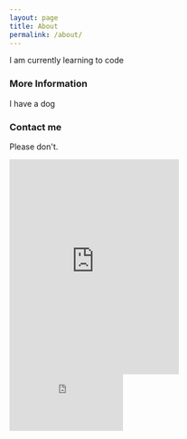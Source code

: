 ```yaml
---
layout: page
title: About
permalink: /about/
---
```


I am currently learning to code

### More Information

I have a dog

### Contact me

Please don't.

<iframe src="https://open.spotify.com/embed/user/d9ouzs6yrsp9c06ty3tkxe45s/playlist/0O4RX6XprilzWrvr1JTo1K" width="300" height="380" frameborder="0" allowtransparency="true" allow="encrypted-media"></iframe>

<iframe src="http://free.timeanddate.com/clock/i6jng6xy/n136/fn7/fs18/fc9ff/tc000/ftbi/bas2/bat1/bacfff/pa8/tt0/tw1/tm1/th2/ta1/tb4" frameborder="0" width="201" height="100"></iframe>
